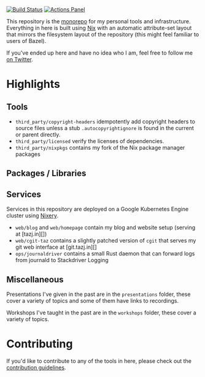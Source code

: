 [![Build Status](https://img.shields.io/endpoint.svg?url=https%3A%2F%2Factions-badge.atrox.dev%2Fghuntley%2Fghuntley%2Fbadge%3Fref%3Dmaster&style=flat)](https://actions-badge.atrox.dev/ghuntley/ghuntley/goto?ref=master) [![Actions Panel](https://img.shields.io/badge/actionspanel-enabled-brightgreen)](https://www.actionspanel.app/app/ghuntley/ghuntley)


This repository is the [monorepo][] for my personal tools and infrastructure.
Everything in here is built using [Nix][] with an automatic attribute-set layout
that mirrors the filesystem layout of the repository (this might feel familiar
to users of Bazel).

If you've ended up here and have no idea who I am, feel free to follow me [on
Twitter][].

# Highlights

## Tools

* `third_party/copyright-headers` idempotently add copyright headers to source files
   unless a stub `.autocopyrightignore` is found in the current or parent directly.
* `third_party/licensed` verify the licenses of dependencies.
* `third_party/nixpkgs` contains my fork of the Nix package manager packages

## Packages / Libraries

## Services

Services in this repository are deployed on a Google Kubernetes Engine cluster
using [Nixery]().

* `web/blog` and `web/homepage` contain my blog and website setup
  (serving at [tazj.in][])
* `web/cgit-taz` contains a slightly patched version of `cgit` that serves my
  git web interface at [git.tazj.in][]
* `ops/journaldriver` contains a small Rust daemon that can forward logs from
  journald to Stackdriver Logging

## Miscellaneous

Presentations I've given in the past are in the `presentations` folder, these
cover a variety of topics and some of them have links to recordings.

Workshops I've taught in the past are in the `workshops` folder, these
cover a variety of topics.

# Contributing

If you'd like to contribute to any of the tools in here, please check out the
[contribution guidelines](/tree/docs/CONTRIBUTING.md).

[monorepo]: https://en.wikipedia.org/wiki/Monorepo
[Nix]: https://nixos.org/nix
[on Twitter]: https://twitter.com/geoffreyhuntley
